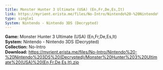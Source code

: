 ```yaml
---
title: Monster Hunter 3 Ultimate (USA) (En,Fr,De,Es,It)
link: https://myrient.erista.me/files/No-Intro/Nintendo%20-%20Nintendo%203DS%20(Decrypted)/Monster%20Hunter%203%20Ultimate%20(USA)%20(En,Fr,De,Es,It).zip
type: single1
System: Nintendo - Nintendo 3DS (Decrypted)
---
```

<b>Game:</b> Monster Hunter 3 Ultimate (USA) (En,Fr,De,Es,It)<br>
<b>System:</b> Nintendo - Nintendo 3DS (Decrypted)<br>
<b>Collection:</b> No-Intro<br>
<b>Download:</b> https://myrient.erista.me/files/No-Intro/Nintendo%20-%20Nintendo%203DS%20(Decrypted)/Monster%20Hunter%203%20Ultimate%20(USA)%20(En,Fr,De,Es,It).zip